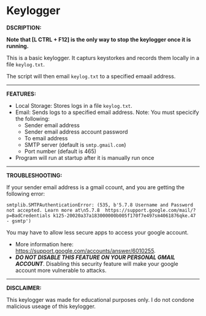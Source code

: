 # Keylogger

**DSCRIPTION:**

**Note that [L CTRL + F12] is the only way to stop the keylogger once it is running.**

This is a basic keylogger. It capturs keystorkes and records them locally in a file ```keylog.txt```.

The script will then email ```keylog.txt``` to a specified emaail address.

---

**FEATURES:**

- Local Storage: Stores logs in a file ```keylog.txt```.
- Email: Sends logs to a specified email address. Note: You must specicify the following:
    - Sender email address
    - Sender email address account password
    - To email address
    - SMTP server (default is ```smtp.gmail.com```)
    - Port number (default is 465)
- Program will run at startup after it is manually run once

---

**TROUBLESHOOTING:**

If your sender email address is a gmail ccount, and you are getting the following error:
```
smtplib.SMTPAuthenticationError: (535, b'5.7.8 Username and Password not accepted. Learn more at\n5.7.8  https://support.google.com/mail/?p=BadCredentials k125-20020a37a183000000b005f170f7e497sm4061876qke.47 - gsmtp')
```
You may have to allow less secure apps to access your google account. 

- More information here: https://support.google.com/accounts/answer/6010255.
- ***DO NOT DISABLE THIS FEATURE ON YOUR PERSONAL GMAIL ACCOUNT***. Disabling this security feature will make your google account more vulnerable to attacks. 

---


**DISCLAIMER:**

This keylogger was made for educational purposes only. I do not condone malicious useage of this keylogger.
